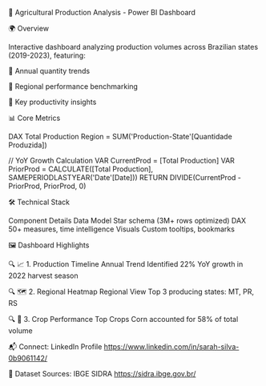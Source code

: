 🌱 Agricultural Production Analysis - Power BI Dashboard

  🌍 Overview

Interactive dashboard analyzing production volumes across Brazilian states (2019-2023), featuring:

📂 Annual quantity trends

📂 Regional performance benchmarking

📂 Key productivity insights

📊 Core Metrics

DAX
Total Production Region = 
SUM('Production-State'[Quantidade Produzida])

// YoY Growth Calculation
VAR CurrentProd = [Total Production]
VAR PriorProd = CALCULATE([Total Production], SAMEPERIODLASTYEAR('Date'[Date]))
RETURN DIVIDE(CurrentProd - PriorProd, PriorProd, 0)

🛠 Technical Stack

Component	Details
Data Model	Star schema (3M+ rows optimized)
DAX	50+ measures, time intelligence
Visuals	Custom tooltips, bookmarks

🖼️ Dashboard Highlights

🔍 📈 1. Production Timeline
Annual Trend
Identified 22% YoY growth in 2022 harvest season

🔍 🗺️ 2. Regional Heatmap
Regional View
Top 3 producing states: MT, PR, RS

🔍 🌽 3. Crop Performance
Top Crops
Corn accounted for 58% of total volume

📬 Connect: LinkedIn Profile https://www.linkedin.com/in/sarah-silva-0b9061142/

📌 Dataset Sources: IBGE SIDRA  https://sidra.ibge.gov.br/

  






